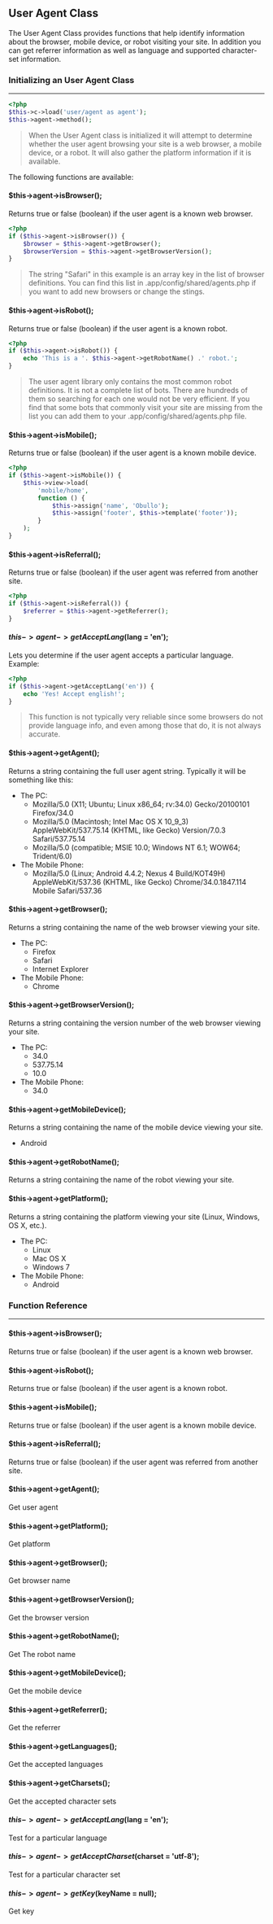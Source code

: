
## User Agent Class

The User Agent Class provides functions that help identify information about the browser, mobile device, or robot visiting your site. In addition you can get referrer information as well as language and supported character-set information.

### Initializing an User Agent Class

------

```php
<?php
$this->c->load('user/agent as agent');
$this->agent->method();
```
<blockquote>When the User Agent class is initialized it will attempt to determine whether the user agent browsing your site is a web browser, a mobile device, or a robot. It will also gather the platform information if it is available.</blockquote>

The following functions are available:

#### $this->agent->isBrowser();

Returns true or false (boolean) if the user agent is a known web browser.

```php
<?php
if ($this->agent->isBrowser()) {
    $browser = $this->agent->getBrowser();
    $browserVersion = $this->agent->getBrowserVersion();
}
```

<blockquote>The string "Safari" in this example is an array key in the list of browser definitions. You can find this list in .app/config/shared/agents.php if you want to add new browsers or change the stings.</blockquote>

#### $this->agent->isRobot();

Returns true or false (boolean) if the user agent is a known robot.

```php
<?php
if ($this->agent->isRobot()) {
    echo 'This is a '. $this->agent->getRobotName() .' robot.';
}
```

<blockquote>The user agent library only contains the most common robot definitions. It is not a complete list of bots. There are hundreds of them so searching for each one would not be very efficient. If you find that some bots that commonly visit your site are missing from the list you can add them to your .app/config/shared/agents.php file.</blockquote>

#### $this->agent->isMobile();

Returns true or false (boolean) if the user agent is a known mobile device.

```php
<?php
if ($this->agent->isMobile()) {
    $this->view->load(
        'mobile/home',
        function () {
            $this->assign('name', 'Obullo');
            $this->assign('footer', $this->template('footer'));
        }
    );
}
```

#### $this->agent->isReferral();

Returns true or false (boolean) if the user agent was referred from another site.

```php
<?php
if ($this->agent->isReferral()) {
    $referrer = $this->agent->getReferrer();
}
```

#### $this->agent->getAcceptLang($lang = 'en');

Lets you determine if the user agent accepts a particular language. Example:

```php
<?php
if ($this->agent->getAcceptLang('en')) {
    echo 'Yes! Accept english!';
}
```
<blockquote>This function is not typically very reliable since some browsers do not provide language info, and even among those that do, it is not always accurate.</blockquote>


#### $this->agent->getAgent();

Returns a string containing the full user agent string. Typically it will be something like this:

* The PC:
    * Mozilla/5.0 (X11; Ubuntu; Linux x86_64; rv:34.0) Gecko/20100101 Firefox/34.0
    * Mozilla/5.0 (Macintosh; Intel Mac OS X 10_9_3) AppleWebKit/537.75.14 (KHTML, like Gecko) Version/7.0.3 Safari/537.75.14
    * Mozilla/5.0 (compatible; MSIE 10.0; Windows NT 6.1; WOW64; Trident/6.0)
* The Mobile Phone:
    * Mozilla/5.0 (Linux; Android 4.4.2; Nexus 4 Build/KOT49H) AppleWebKit/537.36 (KHTML, like Gecko) Chrome/34.0.1847.114 Mobile Safari/537.36

#### $this->agent->getBrowser();

Returns a string containing the name of the web browser viewing your site.

* The PC:
    * Firefox
    * Safari
    * Internet Explorer
* The Mobile Phone:
    * Chrome

#### $this->agent->getBrowserVersion();

Returns a string containing the version number of the web browser viewing your site.

* The PC:
    * 34.0
    * 537.75.14
    * 10.0
* The Mobile Phone:
    * 34.0

#### $this->agent->getMobileDevice();

Returns a string containing the name of the mobile device viewing your site.

* Android

#### $this->agent->getRobotName();

Returns a string containing the name of the robot viewing your site.

#### $this->agent->getPlatform();

Returns a string containing the platform viewing your site (Linux, Windows, OS X, etc.).

* The PC:
    * Linux
    * Mac OS X
    * Windows 7
* The Mobile Phone:
    * Android

### Function Reference

------

#### $this->agent->isBrowser();

Returns true or false (boolean) if the user agent is a known web browser.

#### $this->agent->isRobot();

Returns true or false (boolean) if the user agent is a known robot.

#### $this->agent->isMobile();

Returns true or false (boolean) if the user agent is a known mobile device.

#### $this->agent->isReferral();

Returns true or false (boolean) if the user agent was referred from another site.

#### $this->agent->getAgent();

Get user agent

#### $this->agent->getPlatform();

Get platform

#### $this->agent->getBrowser();

Get browser name

#### $this->agent->getBrowserVersion();

Get the browser version

#### $this->agent->getRobotName();

Get The robot name

#### $this->agent->getMobileDevice();

Get the mobile device

#### $this->agent->getReferrer();

Get the referrer

#### $this->agent->getLanguages();

Get the accepted languages

#### $this->agent->getCharsets();

Get the accepted character sets

#### $this->agent->getAcceptLang($lang = 'en');

Test for a particular language

#### $this->agent->getAcceptCharset($charset = 'utf-8');

Test for a particular character set

#### $this->agent->getKey($keyName = null);

Get key